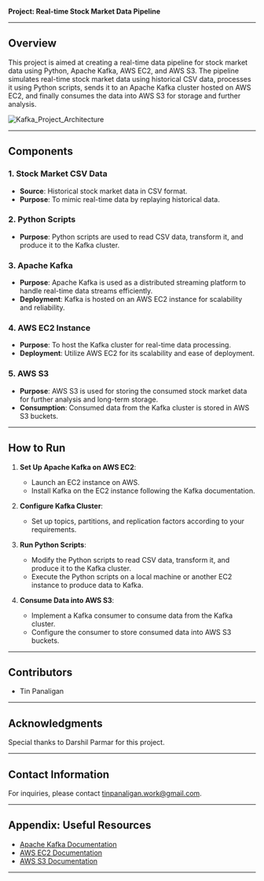 **Project: Real-time Stock Market Data Pipeline**

---

## Overview

This project is aimed at creating a real-time data pipeline for stock market data using Python, Apache Kafka, AWS EC2, and AWS S3. The pipeline simulates real-time stock market data using historical CSV data, processes it using Python scripts, sends it to an Apache Kafka cluster hosted on AWS EC2, and finally consumes the data into AWS S3 for storage and further analysis.


![Kafka_Project_Architecture](https://github.com/tinpanaligan/kafka_data_engineering_project_stock_market_data/assets/116711183/c203a8fc-eabf-4767-9762-cb42c77eab5c)


---

## Components

### 1. Stock Market CSV Data

- **Source**: Historical stock market data in CSV format.
- **Purpose**: To mimic real-time data by replaying historical data.

### 2. Python Scripts

- **Purpose**: Python scripts are used to read CSV data, transform it, and produce it to the Kafka cluster.

### 3. Apache Kafka

- **Purpose**: Apache Kafka is used as a distributed streaming platform to handle real-time data streams efficiently.
- **Deployment**: Kafka is hosted on an AWS EC2 instance for scalability and reliability.

### 4. AWS EC2 Instance

- **Purpose**: To host the Kafka cluster for real-time data processing.
- **Deployment**: Utilize AWS EC2 for its scalability and ease of deployment.

### 5. AWS S3

- **Purpose**: AWS S3 is used for storing the consumed stock market data for further analysis and long-term storage.
- **Consumption**: Consumed data from the Kafka cluster is stored in AWS S3 buckets.

---

## How to Run

1. **Set Up Apache Kafka on AWS EC2**:
   - Launch an EC2 instance on AWS.
   - Install Kafka on the EC2 instance following the Kafka documentation.

2. **Configure Kafka Cluster**:
   - Set up topics, partitions, and replication factors according to your requirements.

3. **Run Python Scripts**:
   - Modify the Python scripts to read CSV data, transform it, and produce it to the Kafka cluster.
   - Execute the Python scripts on a local machine or another EC2 instance to produce data to Kafka.

4. **Consume Data into AWS S3**:
   - Implement a Kafka consumer to consume data from the Kafka cluster.
   - Configure the consumer to store consumed data into AWS S3 buckets.

---

## Contributors

- Tin Panaligan

---

## Acknowledgments

Special thanks to Darshil Parmar for this project.

---

## Contact Information

For inquiries, please contact tinpanaligan.work@gmail.com.

---

## Appendix: Useful Resources

- [Apache Kafka Documentation](https://kafka.apache.org/documentation/)
- [AWS EC2 Documentation](https://docs.aws.amazon.com/ec2/index.html)
- [AWS S3 Documentation](https://docs.aws.amazon.com/s3/index.html)

---
